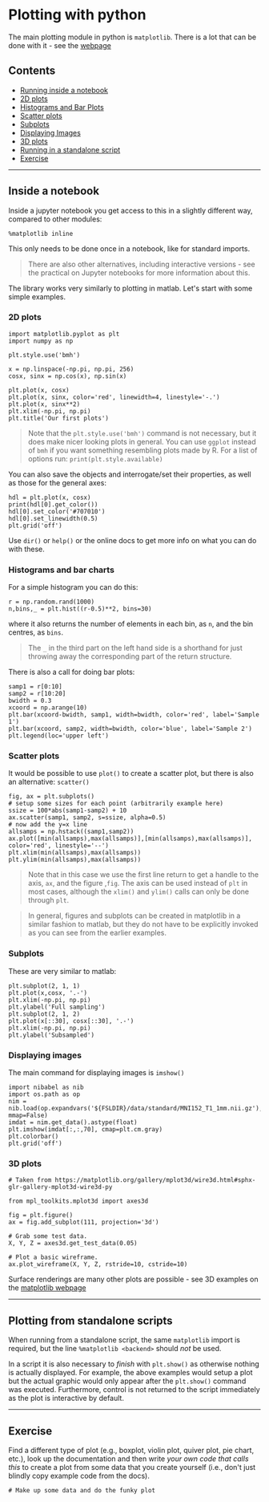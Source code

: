 # Plotting with python

The main plotting module in python is `matplotlib`.  There is a lot
that can be done with it - see the [webpage](https://matplotlib.org/gallery/index.html)


## Contents

* [Running inside a notebook](#inside-notebook)
 * [2D plots](#2D-plots)
 * [Histograms and Bar Plots](#histograms)
 * [Scatter plots](#scatter-plots)
 * [Subplots](#subplots)
 * [Displaying Images](#displaying-images)
 * [3D plots](#3D-plots)
* [Running in a standalone script](#plotting-in-scripts)
* [Exercise](#exercise)

---


<a class="anchor" id="inside-notebook"></a>
## Inside a notebook

Inside a jupyter notebook you get access to this in a slightly
different way, compared to other modules:

```
%matplotlib inline
```

This only needs to be done once in a notebook, like for standard imports.

> There are also other alternatives, including interactive versions - see the practical on Jupyter notebooks for more information about this.


The library works very similarly to plotting in matlab.  Let's start
with some simple examples.

<a class="anchor" id="2D-plots"></a>
### 2D plots

```
import matplotlib.pyplot as plt
import numpy as np

plt.style.use('bmh')

x = np.linspace(-np.pi, np.pi, 256)
cosx, sinx = np.cos(x), np.sin(x)

plt.plot(x, cosx)
plt.plot(x, sinx, color='red', linewidth=4, linestyle='-.')
plt.plot(x, sinx**2)
plt.xlim(-np.pi, np.pi)
plt.title('Our first plots')
```
> Note that the `plt.style.use('bmh')` command is not necessary, but it
> does make nicer looking plots in general.  You can use `ggplot`
> instead of `bmh` if you want something resembling plots made by R.
> For a list of options run: `print(plt.style.available)`

You can also save the objects and interrogate/set their properties, as
well as those for the general axes:
```
hdl = plt.plot(x, cosx)
print(hdl[0].get_color())
hdl[0].set_color('#707010')
hdl[0].set_linewidth(0.5)
plt.grid('off')
```

Use `dir()` or `help()` or the online docs to get more info on what
you can do with these.

<a class="anchor" id="histograms"></a>
### Histograms and bar charts

For a simple histogram you can do this:
```
r = np.random.rand(1000)
n,bins,_ = plt.hist((r-0.5)**2, bins=30)
```
where it also returns the number of elements in each bin, as `n`, and
the bin centres, as `bins`.

> The `_` in the third part on the left
> hand side is a shorthand for just throwing away the corresponding part
> of the return structure.


There is also a call for doing bar plots:
```
samp1 = r[0:10]
samp2 = r[10:20]
bwidth = 0.3
xcoord = np.arange(10)
plt.bar(xcoord-bwidth, samp1, width=bwidth, color='red', label='Sample 1')
plt.bar(xcoord, samp2, width=bwidth, color='blue', label='Sample 2')
plt.legend(loc='upper left')
```


<a class="anchor" id="scatter-plots"></a>
### Scatter plots

It would be possible to use `plot()` to create a scatter plot, but
there is also an alternative: `scatter()`
```
fig, ax = plt.subplots()
# setup some sizes for each point (arbitrarily example here)
ssize = 100*abs(samp1-samp2) + 10 
ax.scatter(samp1, samp2, s=ssize, alpha=0.5)
# now add the y=x line
allsamps = np.hstack((samp1,samp2))
ax.plot([min(allsamps),max(allsamps)],[min(allsamps),max(allsamps)], color='red', linestyle='--')
plt.xlim(min(allsamps),max(allsamps))
plt.ylim(min(allsamps),max(allsamps))
```

> Note that in this case we use the first line return to get a handle to
> the axis, `ax`, and the figure ,`fig`. The axis can be used instead of
> `plt` in most cases, although the `xlim()` and `ylim()` calls can only
> be done through `plt`.

> In general, figures and subplots can be created in matplotlib in a
> similar fashion to matlab, but they do not have to be explicitly
> invoked as you can see from the earlier examples.

<a class="anchor" id="subplots"></a>
### Subplots

These are very similar to matlab:

```
plt.subplot(2, 1, 1)
plt.plot(x,cosx, '.-')
plt.xlim(-np.pi, np.pi)
plt.ylabel('Full sampling')
plt.subplot(2, 1, 2)
plt.plot(x[::30], cosx[::30], '.-')
plt.xlim(-np.pi, np.pi)
plt.ylabel('Subsampled')
```

<a class="anchor" id="displaying-images"></a>
### Displaying images

The main command for displaying images is `imshow()`

```
import nibabel as nib
import os.path as op
nim = nib.load(op.expandvars('${FSLDIR}/data/standard/MNI152_T1_1mm.nii.gz'), mmap=False)
imdat = nim.get_data().astype(float)
plt.imshow(imdat[:,:,70], cmap=plt.cm.gray)
plt.colorbar()
plt.grid('off')
```


<a class="anchor" id="3D-plots"></a>
### 3D plots

```
# Taken from https://matplotlib.org/gallery/mplot3d/wire3d.html#sphx-glr-gallery-mplot3d-wire3d-py

from mpl_toolkits.mplot3d import axes3d

fig = plt.figure()
ax = fig.add_subplot(111, projection='3d')

# Grab some test data.
X, Y, Z = axes3d.get_test_data(0.05)

# Plot a basic wireframe.
ax.plot_wireframe(X, Y, Z, rstride=10, cstride=10)
```

Surface renderings are many other plots are possible - see 3D examples on
the [matplotlib webpage](https://matplotlib.org/gallery/index.html#mplot3d-examples-index)

---

<a class="anchor" id="plotting-in-scripts"></a>
## Plotting from standalone scripts

When running from a standalone script, the same `matplotlib` import is required,
but the line `%matplotlib <backend>` should *not* be used.

In a script it is also necessary to  _finish_ with `plt.show()` as
otherwise nothing is actually displayed.  For example, the above
examples would setup a plot but the actual graphic would only appear
after the `plt.show()` command was executed.  Furthermore, control is
not returned to the script immediately as the plot is interactive by default.

---

<a class="anchor" id="exercise"></a>
## Exercise

Find a different type of plot (e.g., boxplot, violin plot, quiver
plot, pie chart, etc.), look up
the documentation and then write _your own code that calls this_ to create a plot
from some data that you create yourself (i.e., don't just blindly copy
example code from the docs).

```
# Make up some data and do the funky plot
```



